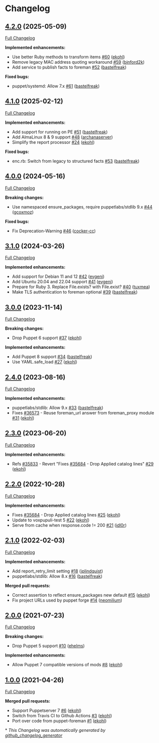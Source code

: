 # Changelog

## [4.2.0](https://github.com/theforeman/puppet-puppetserver_foreman/tree/4.2.0) (2025-05-09)

[Full Changelog](https://github.com/theforeman/puppet-puppetserver_foreman/compare/4.1.0...4.2.0)

**Implemented enhancements:**

- Use better Ruby methods to transform items [\#60](https://github.com/theforeman/puppet-puppetserver_foreman/pull/60) ([ekohl](https://github.com/ekohl))
- Remove legacy MAC address quoting workaround [\#59](https://github.com/theforeman/puppet-puppetserver_foreman/pull/59) ([binford2k](https://github.com/binford2k))
- Add service to publish facts to foreman [\#52](https://github.com/theforeman/puppet-puppetserver_foreman/pull/52) ([bastelfreak](https://github.com/bastelfreak))

**Fixed bugs:**

- puppet/systemd: Allow 7.x [\#61](https://github.com/theforeman/puppet-puppetserver_foreman/pull/61) ([bastelfreak](https://github.com/bastelfreak))

## [4.1.0](https://github.com/theforeman/puppet-puppetserver_foreman/tree/4.1.0) (2025-02-12)

[Full Changelog](https://github.com/theforeman/puppet-puppetserver_foreman/compare/4.0.0...4.1.0)

**Implemented enhancements:**

- Add support for running on PE [\#51](https://github.com/theforeman/puppet-puppetserver_foreman/pull/51) ([bastelfreak](https://github.com/bastelfreak))
- Add AlmaLinux 8 & 9 support [\#48](https://github.com/theforeman/puppet-puppetserver_foreman/pull/48) ([archanaserver](https://github.com/archanaserver))
- Simplify the report processor [\#24](https://github.com/theforeman/puppet-puppetserver_foreman/pull/24) ([ekohl](https://github.com/ekohl))

**Fixed bugs:**

- enc.rb: Switch from legacy to structured facts [\#53](https://github.com/theforeman/puppet-puppetserver_foreman/pull/53) ([bastelfreak](https://github.com/bastelfreak))

## [4.0.0](https://github.com/theforeman/puppet-puppetserver_foreman/tree/4.0.0) (2024-05-16)

[Full Changelog](https://github.com/theforeman/puppet-puppetserver_foreman/compare/3.1.0...4.0.0)

**Breaking changes:**

- Use namespaced ensure\_packages, require puppetlabs/stdlib 9.x [\#44](https://github.com/theforeman/puppet-puppetserver_foreman/pull/44) ([gcoxmoz](https://github.com/gcoxmoz))

**Fixed bugs:**

- Fix Deprecation-Warning [\#46](https://github.com/theforeman/puppet-puppetserver_foreman/pull/46) ([cocker-cc](https://github.com/cocker-cc))

## [3.1.0](https://github.com/theforeman/puppet-puppetserver_foreman/tree/3.1.0) (2024-03-26)

[Full Changelog](https://github.com/theforeman/puppet-puppetserver_foreman/compare/3.0.0...3.1.0)

**Implemented enhancements:**

- Add support for Debian 11 and 12 [\#42](https://github.com/theforeman/puppet-puppetserver_foreman/pull/42) ([evgeni](https://github.com/evgeni))
- Add Ubuntu 20.04 and 22.04 support [\#41](https://github.com/theforeman/puppet-puppetserver_foreman/pull/41) ([evgeni](https://github.com/evgeni))
- Prepare for Ruby 3. Replace File.exists? with File.exist? [\#40](https://github.com/theforeman/puppet-puppetserver_foreman/pull/40) ([tuxmea](https://github.com/tuxmea))
- Make TLS authentication to foreman optional [\#39](https://github.com/theforeman/puppet-puppetserver_foreman/pull/39) ([bastelfreak](https://github.com/bastelfreak))

## [3.0.0](https://github.com/theforeman/puppet-puppetserver_foreman/tree/3.0.0) (2023-11-14)

[Full Changelog](https://github.com/theforeman/puppet-puppetserver_foreman/compare/2.4.0...3.0.0)

**Breaking changes:**

- Drop Puppet 6 support [\#37](https://github.com/theforeman/puppet-puppetserver_foreman/pull/37) ([ekohl](https://github.com/ekohl))

**Implemented enhancements:**

- Add Puppet 8 support [\#34](https://github.com/theforeman/puppet-puppetserver_foreman/pull/34) ([bastelfreak](https://github.com/bastelfreak))
- Use YAML.safe\_load [\#27](https://github.com/theforeman/puppet-puppetserver_foreman/pull/27) ([ekohl](https://github.com/ekohl))

## [2.4.0](https://github.com/theforeman/puppet-puppetserver_foreman/tree/2.4.0) (2023-08-16)

[Full Changelog](https://github.com/theforeman/puppet-puppetserver_foreman/compare/2.3.0...2.4.0)

**Implemented enhancements:**

- puppetlabs/stdlib: Allow 9.x [\#33](https://github.com/theforeman/puppet-puppetserver_foreman/pull/33) ([bastelfreak](https://github.com/bastelfreak))
- Fixes [\#36573](https://projects.theforeman.org/issues/36573) - Reuse foreman\_url answer from foreman\_proxy module [\#31](https://github.com/theforeman/puppet-puppetserver_foreman/pull/31) ([ekohl](https://github.com/ekohl))

## [2.3.0](https://github.com/theforeman/puppet-puppetserver_foreman/tree/2.3.0) (2023-06-20)

[Full Changelog](https://github.com/theforeman/puppet-puppetserver_foreman/compare/2.2.0...2.3.0)

**Implemented enhancements:**

- Refs [\#35833](https://projects.theforeman.org/issues/35833) - Revert "Fixes [\#35684](https://projects.theforeman.org/issues/35684) - Drop Applied catalog lines" [\#29](https://github.com/theforeman/puppet-puppetserver_foreman/pull/29) ([ekohl](https://github.com/ekohl))

## [2.2.0](https://github.com/theforeman/puppet-puppetserver_foreman/tree/2.2.0) (2022-10-28)

[Full Changelog](https://github.com/theforeman/puppet-puppetserver_foreman/compare/2.1.0...2.2.0)

**Implemented enhancements:**

- Fixes [\#35684](https://projects.theforeman.org/issues/35684) - Drop Applied catalog lines [\#25](https://github.com/theforeman/puppet-puppetserver_foreman/pull/25) ([ekohl](https://github.com/ekohl))
- Update to voxpupuli-test 5 [\#22](https://github.com/theforeman/puppet-puppetserver_foreman/pull/22) ([ekohl](https://github.com/ekohl))
- Serve from cache when response.code != 200 [\#21](https://github.com/theforeman/puppet-puppetserver_foreman/pull/21) ([idl0r](https://github.com/idl0r))

## [2.1.0](https://github.com/theforeman/puppet-puppetserver_foreman/tree/2.1.0) (2022-02-03)

[Full Changelog](https://github.com/theforeman/puppet-puppetserver_foreman/compare/2.0.0...2.1.0)

**Implemented enhancements:**

- Add report\_retry\_limit setting [\#18](https://github.com/theforeman/puppet-puppetserver_foreman/pull/18) ([jplindquist](https://github.com/jplindquist))
- puppetlabs/stdlib: Allow 8.x [\#16](https://github.com/theforeman/puppet-puppetserver_foreman/pull/16) ([bastelfreak](https://github.com/bastelfreak))

**Merged pull requests:**

- Correct assertion to reflect ensure\_packages new default [\#15](https://github.com/theforeman/puppet-puppetserver_foreman/pull/15) ([ekohl](https://github.com/ekohl))
- Fix project URLs used by puppet forge [\#14](https://github.com/theforeman/puppet-puppetserver_foreman/pull/14) ([neomilium](https://github.com/neomilium))

## [2.0.0](https://github.com/theforeman/puppet-puppetserver_foreman/tree/2.0.0) (2021-07-23)

[Full Changelog](https://github.com/theforeman/puppet-puppetserver_foreman/compare/1.0.0...2.0.0)

**Breaking changes:**

- Drop Puppet 5 support [\#10](https://github.com/theforeman/puppet-puppetserver_foreman/pull/10) ([ehelms](https://github.com/ehelms))

**Implemented enhancements:**

- Allow Puppet 7 compatible versions of mods [\#8](https://github.com/theforeman/puppet-puppetserver_foreman/pull/8) ([ekohl](https://github.com/ekohl))

## [1.0.0](https://github.com/theforeman/puppet-puppetserver_foreman/tree/1.0.0) (2021-04-26)

[Full Changelog](https://github.com/theforeman/puppet-puppetserver_foreman/compare/dc6257d5bbbab33172bf60c6823b913400aa6334...1.0.0)

**Merged pull requests:**

- Support Puppetserver 7 [\#6](https://github.com/theforeman/puppet-puppetserver_foreman/pull/6) ([ekohl](https://github.com/ekohl))
- Switch from Travis CI to Github Actions [\#3](https://github.com/theforeman/puppet-puppetserver_foreman/pull/3) ([ekohl](https://github.com/ekohl))
- Port over code from puppet-foreman [\#1](https://github.com/theforeman/puppet-puppetserver_foreman/pull/1) ([ekohl](https://github.com/ekohl))



\* *This Changelog was automatically generated by [github_changelog_generator](https://github.com/github-changelog-generator/github-changelog-generator)*
